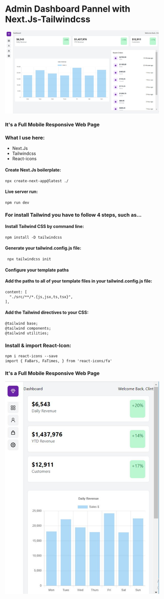 # Admin Dashboard Pannel with Next.Js-Tailwindcss

![Screenshot](app-image.JPG)

### It's a Full Mobile Responsive Web Page

### What I use here:
* Next.Js
* Tailwindcss
* React-icons

#### Create Next.Js boilerplate:

    npx create-next-app@latest ./
    
#### Live server run:

    npm run dev

### For install Tailwind you have to follow 4 steps, such as...

#### Install Tailwind CSS by command line:

    npm install -D tailwindcss

#### Generate your tailwind.config.js file:

     npx tailwindcss init

#### Configure your template paths
#### Add the paths to all of your template files in your tailwind.config.js file:

    content: [
      "./src/**/*.{js,jsx,ts,tsx}",
    ],
  
 #### Add the Tailwind directives to your CSS:
    @tailwind base;
    @tailwind components;
    @tailwind utilities;
 
 ### Install & import React-Icon:
    npm i react-icons --save
    import { FaBars, FaTimes, } from 'react-icons/fa'
 
 ### It's a Full Mobile Responsive Web Page
![Screenshot](app-image-mobile.JPG)
